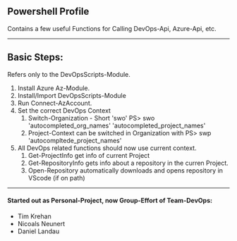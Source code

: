 

## Powershell Profile

Contains a few useful Functions for Calling DevOps-Api, Azure-Api, etc.

----

## Basic Steps:

Refers only to the DevOpsScripts-Module.

1. Install Azure Az-Module.
2. Install/Import DevOpsScripts-Module
3. Run Connect-AzAccount.
4. Set the correct DevOps Context
   1. Switch-Organization - Short 'swo'
   PS> swo 'autocompleted_org_names' 'autocompleted_project_names'
   2. Project-Context can be switched in Organization with
   PS> swp 'autocompltede_project_names'
5. All DevOps related functions should now use current context.
   1. Get-ProjectInfo get info of current Project 
   2. Get-RepositoryInfo gets info about a repository in the curren Project.
   3. Open-Repository automatically downloads and opens repository in VScode (if on path)

----


#### Started out as Personal-Project, now Group-Effort of Team-DevOps:
- Tim Krehan
- Nicoals Neunert
- Daniel Landau
